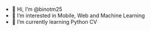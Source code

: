 - 👋 Hi, I’m @binotm25
- 👀 I’m interested in Mobile, Web and Machine Learning
- 🌱 I’m currently learning Python CV

<!---
binotm25/binotm25 is a ✨ special ✨ repository because its `README.md` (this file) appears on your GitHub profile.
You can click the Preview link to take a look at your changes.
--->
